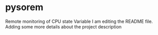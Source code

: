 # pysorem
Remote monitoring of CPU state Variable 
I am editing the README file. Adding some more details about the project description


